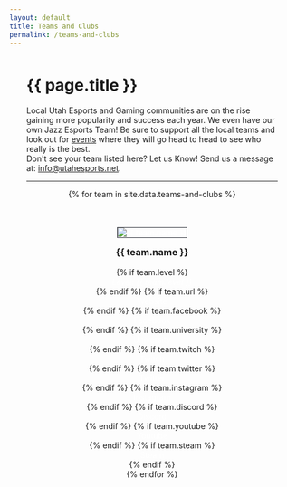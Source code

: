 ```yaml
---
layout: default
title: Teams and Clubs
permalink: /teams-and-clubs
---
```


<div style="max-width: 1200px;margin: 50px auto;padding: 0 30px;">
  <div class="heading" style="margin: 50px 0 0">
    <h1>
      {{ page.title }}
    </h1>
  </div>
  <p>Local Utah Esports and Gaming communities are on the rise gaining more popularity and success each year. We even have our own Jazz Esports Team! Be sure to support all the local teams and look out for <a href="/events">events</a> where they will go head to head to see who really is the best.<br/>Don't see your team listed here? Let us Know! Send us a message at: <a href="mailto:info@utahesports.net">info@utahesports.net</a>.</p>
  <hr/>
  <div class="row" style="text-align: center">
    {% for team in site.data.teams-and-clubs %}
      <div class="col-xs-6 col-sm-4" style="margin-top: 50px;">
        <a href="{{ team.url }}">
          <img src="/assets/images/teams/{{ team.image }}.png?" alt="{{ team.name }}"/>
        </a>
        <h3 style="margin-top: 15px;">{{ team.name }}</h3>
        {% if team.level %}
          <div><a href="{{ team.level }}" target="_blank"><i>Level: {{ team.level }}</i></a></div>
        {% endif %}
        {% if team.url %}
          <div><a href="{{ team.url }}" target="_blank">Website</a></div>
        {% endif %}
        {% if team.facebook %}
          <div><a href="{{ team.facebook }}" target="_blank">Facebook</a></div>
        {% endif %}
        {% if team.university %}
          <div><a href="{{ team.university }}" target="_blank">University</a></div>
        {% endif %}
        {% if team.twitch %}
          <div><a href="{{ team.twitch }}" target="_blank">Twitch</a></div>
        {% endif %}
        {% if team.twitter %}
          <div><a href="{{ team.twitter }}" target="_blank">Twitter</a></div>
        {% endif %}
        {% if team.instagram %}
          <div><a href="{{ team.instagram }}" target="_blank">Instagram</a></div>
        {% endif %}
        {% if team.discord %}
          <div><a href="{{ team.discord }}" target="_blank">Discord</a></div>
        {% endif %}
        {% if team.youtube %}
          <div><a href="{{a team.youtube }}" target="_blank">Youtube</a></div>
        {% endif %}
        {% if team.steam %}
          <div><a href="{{ team.steam }}" target="_blank">Steam</a></div>
        {% endif %}
      </div>
    {% endfor %}
  </div>
</div>

<style>
  .col-xs-6 a {
    color: #fff;
    font-size: 14px;
    text-decoration: none;
  }
  .col-xs-6 a:hover {
    color: #03A9F3;
  }
  .col-xs-6 img {
    border: 1px solid #2d313a;
  }
</style>